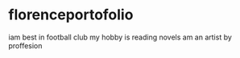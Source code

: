 # florenceportofolio
iam best in football club
my hobby is reading novels
am an artist by proffesion
